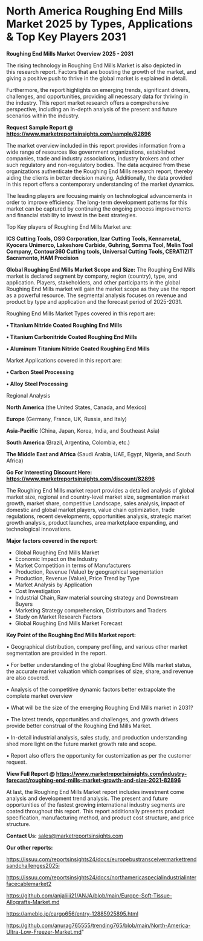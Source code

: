 # North America Roughing End Mills Market 2025 by Types, Applications & Top Key Players 2031

<Strong> Roughing End Mills Market Overview 2025 - 2031</strong>

The rising technology in Roughing End Mills Market is also depicted in this research report. Factors that are boosting the growth of the market, and giving a positive push to thrive in the global market is explained in detail.

Furthermore, the report highlights on emerging trends, significant drivers, challenges, and opportunities, providing all necessary data for thriving in the industry. This report market research offers a comprehensive perspective, including an in-depth analysis of the present and future scenarios within the industry.

<strong>Request Sample Report @ <a href=https://www.marketreportsinsights.com/sample/82896>https://www.marketreportsinsights.com/sample/82896</a></strong>

The market overview included in this report provides information from a wide range of resources like government organizations, established companies, trade and industry associations, industry brokers and other such regulatory and non-regulatory bodies. The data acquired from these organizations authenticate the Roughing End Mills research report, thereby aiding the clients in better decision making. Additionally, the data provided in this report offers a contemporary understanding of the market dynamics.

The leading players are focusing mainly on technological advancements in order to improve efficiency. The long-term development patterns for this market can be captured by continuing the ongoing process improvements and financial stability to invest in the best strategies.

Top Key players of Roughing End Mills Market are:

<strong>ICS Cutting Tools, OSG Corporation, Izar Cutting Tools, Kennametal, Kyocera Unimerco, Lakeshore Carbide, Guhring, Somma Tool, Melin Tool Company, Contour360 Cutting tools, Universal Cutting Tools, CERATIZIT Sacramento, HAM Precision</strong>

<strong><b>Global Roughing End Mills Market Scope and Size:</b></strong>
The Roughing End Mills market is declared segment by company, region (country), type, and application. Players, stakeholders, and other participants in the global Roughing End Mills market will gain the market scope as they use the report as a powerful resource. The segmental analysis focuses on revenue and product by type and application and the forecast period of 2025-2031.

Roughing End Mills Market Types covered in this report are:

<strong>• Titanium Nitride Coated Roughing End Mills

• Titanium Carbonitride Coated Roughing End Mills

• Aluminum Titanium Nitride Coated Roughing End Mills</strong>

Market Applications covered in this report are:

<strong>• Carbon Steel Processing

• Alloy Steel Processing</strong> 

Regional Analysis

<strong>North America</strong> (the United States, Canada, and Mexico)

<strong>Europe</strong> (Germany, France, UK, Russia, and Italy)

<strong>Asia-Pacific</strong> (China, Japan, Korea, India, and Southeast Asia)

<strong>South America</strong> (Brazil, Argentina, Colombia, etc.)

<strong>The Middle East and Africa</strong> (Saudi Arabia, UAE, Egypt, Nigeria, and South Africa)

<strong>Go For Interesting Discount Here: <a href=https://www.marketreportsinsights.com/discount/82896>https://www.marketreportsinsights.com/discount/82896</a></strong>

The Roughing End Mills market report provides a detailed analysis of global market size, regional and country-level market size, segmentation market growth, market share, competitive Landscape, sales analysis, impact of domestic and global market players, value chain optimization, trade regulations, recent developments, opportunities analysis, strategic market growth analysis, product launches, area marketplace expanding, and technological innovations.

<strong><b>Major factors covered in the report:</b></strong>
<ul>
  <li>Global Roughing End Mills Market </li>
  <li>Economic Impact on the Industry</li>
  <li>Market Competition in terms of Manufacturers</li>
  <li>Production, Revenue (Value) by geographical segmentation</li>
  <li>Production, Revenue (Value), Price Trend by Type</li>
  <li>Market Analysis by Application</li>
  <li>Cost Investigation</li>
  <li>Industrial Chain, Raw material sourcing strategy and Downstream Buyers</li>
  <li>Marketing Strategy comprehension, Distributors and Traders</li>
  <li>Study on Market Research Factors</li>
  <li>Global Roughing End Mills Market Forecast</li>
</ul>

<strong><b>Key Point of the Roughing End Mills Market report:</b></strong>

• Geographical distribution, company profiling, and various other market segmentation are provided in the report.

• For better understanding of the global Roughing End Mills market status, the accurate market valuation which comprises of size, share, and revenue are also covered.

• Analysis of the competitive dynamic factors better extrapolate the complete market overview

• What will be the size of the emerging Roughing End Mills market in 2031?

• The latest trends, opportunities and challenges, and growth drivers provide better construal of the Roughing End Mills Market.

• In-detail industrial analysis, sales study, and production understanding shed more light on the future market growth rate and scope.

• Report also offers the opportunity for customization as per the customer request.

<strong><b>View Full Report @ <a href=https://www.marketreportsinsights.com/industry-forecast/roughing-end-mills-market-growth-and-size-2021-82896>https://www.marketreportsinsights.com/industry-forecast/roughing-end-mills-market-growth-and-size-2021-82896</a></b></strong>


At last, the Roughing End Mills Market report includes investment come analysis and development trend analysis. The present and future opportunities of the fastest growing international industry segments are coated throughout this report. This report additionally presents product specification, manufacturing method, and product cost structure, and price structure.

<strong>Contact Us:</strong>
sales@marketreportsinsights.com

<strong>Our other reports:</strong>

<a href=https://issuu.com/reportsinsights24/docs/europebustransceivermarkettrendsandchallenges2025i>https://issuu.com/reportsinsights24/docs/europebustransceivermarkettrendsandchallenges2025i</a>

<a href=https://issuu.com/reportsinsights24/docs/northamericaspecialindustrialinterfacecablemarket2>https://issuu.com/reportsinsights24/docs/northamericaspecialindustrialinterfacecablemarket2</a>

<a href=https://github.com/anjaliiii21/ANJA/blob/main/Europe-Soft-Tissue-Allografts-Market.md>https://github.com/anjaliiii21/ANJA/blob/main/Europe-Soft-Tissue-Allografts-Market.md</a>

<a href=https://ameblo.jp/cargo656/entry-12885925895.html>https://ameblo.jp/cargo656/entry-12885925895.html</a>

<a href=https://github.com/anurag765555/trending765/blob/main/North-America-Ultra-Low-Freezer-Market.md>https://github.com/anurag765555/trending765/blob/main/North-America-Ultra-Low-Freezer-Market.md</a>"
